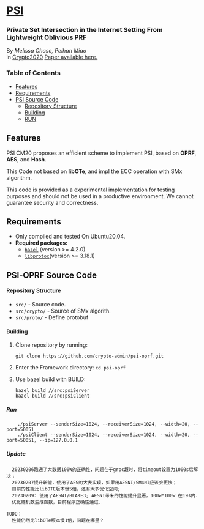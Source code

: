 

# [PSI](https://eprint.iacr.org/2020/729.pdf)


### Private Set Intersection in the Internet Setting From Lightweight Oblivious PRF

By *Melissa Chase, Peihan Miao* <br>in [Crypto2020](https://crypto.iacr.org/2020/acceptedpapers.php)
[Paper available here.](https://eprint.iacr.org/2020/729.pdf)


### Table of Contents

- [Features](#features)
- [Requirements](#requirements)
- [PSI Source Code](#aby-source-code)
    - [Repository Structure](#repository-structure)
    - [Building](#building-the-aby-framework)
    - [RUN](#testing)

Features
---
PSI CM20 proposes an  efficient scheme to implement PSI, based on **OPRF**, **AES**, and **Hash**. 

This Code not based on **libOTe**, and impl the ECC operation with SMx algorithm.


This code is provided as a experimental implementation for testing purposes and should not be used in a productive environment. We cannot guarantee security and correctness.

Requirements
---

* Only compiled and tested On Ubuntu20.04.
* **Required packages:**
  * [`bazel`](https://bazel.build/start/cpp) (version >= 4.2.0)
  * [`libprotoc`](https://developers.google.com/protocol-buffers/docs/cpptutorial)(version >= 3.18.1)
  

PSI-OPRF Source Code
---
#### Repository Structure
* `src/`    - Source code.
 * `src/crypto/` - Source of SMx algorith.
 * `src/proto/` - Define protobuf
#### Building

1. Clone repository by running:
    ```
   git clone https://github.com/crypto-admin/psi-oprf.git
    ```

2. Enter the Framework directory: `cd psi-oprf`

3. Use bazel build with BUILD:
    ```
    bazel build //src:psiServer
    bazel build //src:psiClient
    ```

##### Run
```
    ./psiServer --senderSize=1024, --receiverSize=1024, --width=20, --port=50051
    ./psiClient --senderSize=1024, --receiverSize=1024, --width=20, --port=50051, --ip=127.0.0.1
```
##### Update
```
  20230206跑通了大数据100W的正确性，问题在于grpc超时，将timeout设置为1000s后解决；
  20230207提升新能，使用了AES的大表实现，如果用AESNI/SM4NI应该会更快；
  目前的性能比libOTE版本慢5倍，还有太多优化空间;
  20230209: 使用了AESNI/BLAKE3; AESNI带来的性能提升显著，100w*100w 在19s内.
  优化随机数生成函数，目前程序正确性通过.

TODO：
  性能仍然比libOTe版本慢1倍，问题在哪里？
```